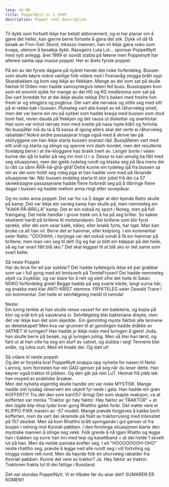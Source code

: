 ```yaml
---
lang: nb-NO
title: PoppelNytt nr 1 1999
description: Poppel root description
---
```


Til dykk som fortsatt ikkje har betalt abbonement, og ei har planar om å gjere det heller, kan gjerne berre fortsete å gjera det slik. Dykk vil då få besøk av Finn-Geir Stund, inkasso mannen, han vil ikkje gjera noko som kvapp, utenom å besøkja dykk. Rassgeirs Luta Lut... sponsar PoppelNytt med nytt anleggj. året 1999 er sovidt stabla på føtene men Poppelnytt har allereie samla opp masse poppel. Her er årets fyrste poppel:

På ein av dei fyrste dagane på nyåret hende det noke forferdeleg. Bussen som skulle køyre nokre vanlige folk vidare ned i Fosnavåg stogga brått oppi Skarabakken og kom seg ikkje av flekkjen. Mange av dei som sat på skulle faktisk til Olden men hadde sannsynlegvis teken feil buss. Busstoppen kom som eit enormt sjokk for mange av dei HG og KG medlemma som sat på. Dei vart livredde for at dei ikkje skulle rekkje Efo's bakeri med freshe hot-fresh'ar og stingjers og pvgbrus. Dei vart alle nervøse og stilte seg med eitt på ei rekke bak i bussen. Plutseleg vart alle kvept av eit råhorveleg smell, men det var berre ein rev på sykkel som hadde krasja med bussen som stod bom fast, reven dauda på flekkjen og det rausa ut diskettar og snørklutar. Han som var minst nervøs men med svette på nasa ropte klårt og fortvila: No bussjåfør må du ta å få kassa di igong ellers skal det verte ei råhorveleg rabaldær! Nokre andre passasjerar truga også med å skrive tøv på stolryggane om han ikkje starta bussen snarast råd. Bussjåføren vart med eitt snål og starta og stinge og spenne inni dash-bordet, men det resulterte foreløpig berre i at tre-kloggane has brakk tvert av. Lenger borte i veien kunne dei sjå to kallar på veg inn mot U r a. Desse to kan umulig ha fått med seg situasjonen, men dei gjekk tydeleg rundt og klaska seg på låra mens dei lo rått ca sånn ÅRÅ-hå-ghå-ghå! Dette kunne ein tydeleg sjå fra bussen sa ein av dei som holdt seg roleg pga at han hadde vore med på liknande situasjonar før. Når bussen endeleg starta til stor jubel frå dei ca 57 skrekkslagne passasjerane hadde fleire forbredt seg på å tilbringe fleire dagar i bussen og hadde mellom anna ringt etter sovepåsar.

Og no noko anna poppel. Det var for ca 2 dagar at den kjende Ratto skulle på kamp. Det var ikkje ein vanleg kamp han skulle på, men nemmeleg ein "KAKK-PÅ-BRILLA" kamp. Det er ein nokså ny sport i Noreg, men på full framgang. Det heile handlar i grove trekk om å ha på seg briller. So kakke ekstremt hardt på brillene til motstandaren. Dei brillene som blir fyrst sprekk, eller dei som seiar kakk, kikko, eller knakk fyrts, har tapt. Man kan bruke ca alt han vil. Berre det er hammar, eller knipsing. I ein kommentar seier Ratto:
"OOOhhhh, i byrjinga var det nokså vondt å få ein hammar på brillene, men man ven seg til det! Og eg har jo blitt ein kløppar på det heile, så eg har snart fått blå sko." Det skal leggast til at blå sko er det same som svart belte.

Så neste Poppel:  
Har du bruk for eit par sykklar? Det hadde tydelegvis ikkje eit par grabbar som var i full gong med eit brotsverk på TomteFryseri! Dei hadde nemmeleg stjelt ca 2sykklar, og  var klare for å rett og slett ofre det heile til Satan. NOKO forferdeleg greie! Begge hadde på seg svarte klede, langt surna hår, og snakka med klar ANTI-KRIST stemme. FRYKTELEG seier Oswald Trane i ein kommentar. Det heile er selvfølgeleg meldt til nemda!

Neste:  
Ein luring tenkte at han skulle rense vasset for ein bakkterie, og kopla på klor og snål krit på vasskrana si. Selvfølgeleg blei bakteriane drepte, men det var ikkje kun det som skjedde.. Ein gammling myste faktisk alle tennene av dekelskapet! Men kva var grunnen til at gamlingen hadde dråkke av VATNET til luringen? Han hadde jo ikkje noko med luringen å gjere! Joda, han skulle berre på besøk, og gi luringen juling. Men så blei han tørst, og fant ut at han ville ha seg ein slurf av vatnet, og slubba i seg! Tennene blei snåle, og lukta surt. Med eit knakk dei. Og datt ut!

Så vidare til neste poppel.  
Og det er forjekla bra! PoppelNytt snappa opp nyheita for nasen til Netsi Lanrosj, som forresten har ein GAG-genser på seg når du leser dette. Han køyrer også traktor til jobben. Og den går på rein LuT. Heimat frå jobb tek han moped av praktiske årsaker.  
Men det nyheita eigentlig skulle handle om var noke MYSTISK. Mange hadde sist tysdag observert ein ukjent fyr nede i gata. Han hadde ein grøn KOFFERT!!! Tru det den som kan!(57-åring) Det som skapte reaksjon, va at kofferten var merka "Traktor gir høy faktor. Høy faktor av TRAKTOR" + at den lagde klip-klop lydar kvar gong Rhattho gjekk forbi. Det møtte vere ei KLIPPO-FIKK maskin av -57 modell. Mange prøvde forgjeves å kakke borti kofferten, men da vart dei skremde på flukt av traktorrusing med intensitet på 157 desibel. Men så kom Rhattho brått springande i gul genser ut fra busjen i retning mot Konnøl-pøbben. I den forstinga situasjonen klarte den mystiske mannen å stinge seg vekk. Folk greide å nå igjen Rhatto og legge han i bakken og surre han inn med teip og kasettband + at dei helde 1 skvett lut på han. Men da melde paniske krefter seg. I eit "HOOOOOOOH-OHO" reiste rhattho seg, prøvde å legge ned alle rundt seg i vill fortviling og klogga vidare rett nord. Men da høyrde folk eit uhorveleg rabalder fra Konnøl-pøbben. Kunne det vere av traktor? Ja. Høy faktor av traktor. Traktoren frakta lut til dei fattige i Russland.

Det var stundas PoppelNytt. Vi er tilbake før du anar det!! SUMAREN ER KOMEN!!
